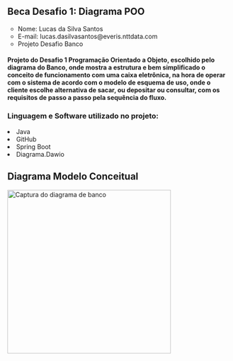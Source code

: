 <h2>Beca Desafio 1: Diagrama POO</h2>
<ul type = circle>
<li>Nome: Lucas da Silva Santos</li>
<li>E-mail: lucas.dasilvasantos@everis.nttdata.com </li>
<li>Projeto Desafio Banco </li>
</ul>
<h4> Projeto do Desafio 1 Programação Orientado a Objeto, escolhido pelo diagrama do Banco, onde mostra a estrutura e bem simplificado o conceito de funcionamento com uma caixa eletrônica, na hora de operar com o sistema de acordo com o modelo de esquema de uso, onde o cliente escolhe alternativa de sacar, ou depositar ou consultar, com os requisitos de passo a passo pela sequência do fluxo.
</h4>
<h3>
Linguagem e Software utilizado no projeto:
</h3>
<li>Java</li>
<li>GitHub</li>
<li>Spring Boot</li>
<li>Diagrama.Dawio</li>

<h2> Diagrama Modelo Conceitual</h2>
<img width="369" alt="Captura do diagrama de banco" src="https://user-images.githubusercontent.com/86928030/151178217-27f8fc26-9009-4993-8eec-964599c7bd0d.png">
